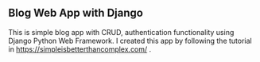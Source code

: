 ## Blog Web App with Django

This is simple blog app with CRUD, authentication functionality using Django Python Web Framework.
I created this app by following the tutorial in https://simpleisbetterthancomplex.com/ .